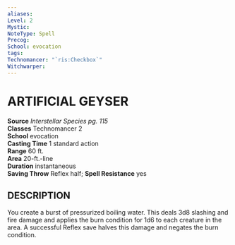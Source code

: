 ```yaml
---
aliases: 
Level: 2
Mystic: 
NoteType: Spell
Precog: 
School: evocation 
tags: 
Technomancer: "`ris:Checkbox`"
Witchwarper: 
---
```

# ARTIFICIAL GEYSER

**Source** _Interstellar Species pg. 115_  
**Classes** Technomancer 2  
**School** evocation  
**Casting Time** 1 standard action  
**Range** 60 ft.  
**Area** 20-ft.-line  
**Duration** instantaneous  
**Saving Throw** Reflex half; **Spell Resistance** yes

## DESCRIPTION

You create a burst of pressurized boiling water. This deals 3d8 slashing and fire damage and applies the burn condition for 1d6 to each creature in the area. A successful Reflex save halves this damage and negates the burn condition.